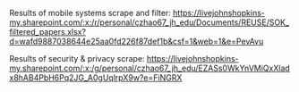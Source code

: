 Results of mobile systems scrape and filter: https://livejohnshopkins-my.sharepoint.com/:x:/r/personal/czhao67_jh_edu/Documents/REUSE/SOK_filtered_papers.xlsx?d=wafd9887038644e25aa0fd226f87def1b&csf=1&web=1&e=PevAvu

Results of security & privacy scrape: https://livejohnshopkins-my.sharepoint.com/:x:/g/personal/czhao67_jh_edu/EZASs0WkYnVMiQxXladx8hAB4PbH6Pq2JG_A0gUqlrpX9w?e=FiNGRX
